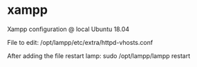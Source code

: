 # xampp
Xampp configuration @ local Ubuntu 18.04

File to edit:
/opt/lampp/etc/extra/httpd-vhosts.conf


After adding the file restart lamp:
sudo /opt/lampp/lampp restart
